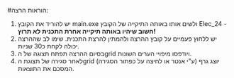 #הוראות הרצה:
1. יש להוריד את הקובץ main.exe ולשים אותו באותה התיקייה של הקובץ Elec_24 - **חשוב שיהיו באותה תיקייה אחרת התכנית לא תרוץ!**
2. יש ללחוץ פעמיים על קובץ ההרצה ולהמתין להרצת התכנית. שימו לב שההרצה יכולה לקחת כ30 שניות.
3. בסיום ההרצה תפתח תצוגה של הgrid ויודפסו מיפויי הערים השונות.
4. לאחר סגירה של תצוגת הgrid (ע"י אנטר או לחיצה על כפתור הסגירה) יוצג גרף המסכם את התוצאות.

